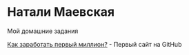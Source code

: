 # Натали Маевская
Мой домашние задания

[Как заработать первый миллион?](https://natalimaevskaya.github.io/first_bs_site/ "Как заработать первый миллион?") - Первый сайт на GitHub
